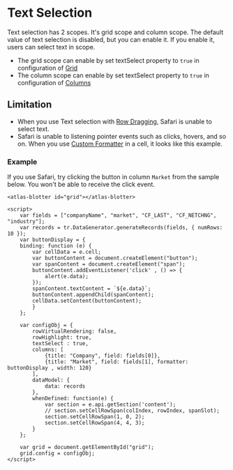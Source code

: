 # Text Selection

Text selection has 2 scopes. It's grid scope and column scope. The default value of text selection is disabled, but you can enable it. If you enable it, users can select text in scope.

- The grid scope can enable by set textSelect property to `true` in configuration of [Grid](../apis/rt_grid/Grid.md)
- The column scope can enable by set textSelect property to `true` in configuration of [Columns](../apis/rt_grid/ColumnDefinition.md)

## Limitation

- When you use Text selection with [Row Dragging](../extensions/tr-grid-row-dragging.html), Safari is unable to select text.
- Safari is unable to listening pointer events such as clicks, hovers, and so on. When you use [Custom Formatter](../rendering/custom-formatter.html) in a cell, it looks like this example.

### Example
If you use Safari, try clicking the button in column `Market` from the sample below. You won't be able to receive the click event.

```live
<atlas-blotter id="grid"></atlas-blotter>

<script>
	var fields = ["companyName", "market", "CF_LAST", "CF_NETCHNG", "industry"];
	var records = tr.DataGenerator.generateRecords(fields, { numRows: 10 });
	var buttonDisplay = {
	binding: function (e) {
		var cellData = e.cell;
		var buttonContent = document.createElement("button");
		var spanContent = document.createElement("span");
		buttonContent.addEventListener('click' , () => {
			alert(e.data);
		});
		spanContent.textContent = `${e.data}`;
		buttonContent.appendChild(spanContent);
		cellData.setContent(buttonContent);
		}
	};

	var configObj = {
		rowVirtualRendering: false,
		rowHighlight: true,
		textSelect : true,
		columns: [
			{title: "Company", field: fields[0]},
			{title: "Market", field: fields[1], formatter: buttonDisplay , width: 120}
		],
		dataModel: {
			data: records
		},
		whenDefined: function(e) {
			var section = e.api.getSection('content');
			// section.setCellRowSpan(colIndex, rowIndex, spanSlot);
			section.setCellRowSpan(1, 0, 2);
			section.setCellRowSpan(4, 4, 3);
		}
	};

	var grid = document.getElementById("grid");
	grid.config = configObj;
</script>
```

